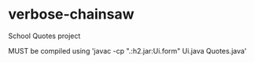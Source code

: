 # verbose-chainsaw
School Quotes project

MUST be compiled using 'javac -cp ".:h2.jar:Ui.form" Ui.java Quotes.java'
